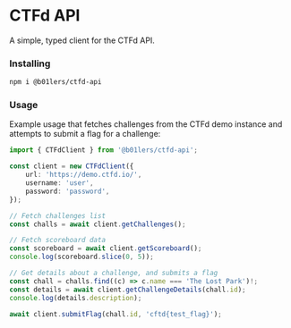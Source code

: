# CTFd API
A simple, typed client for the CTFd API.

### Installing
```bash
npm i @b01lers/ctfd-api
```

### Usage
<!-- TODO: docs -->
Example usage that fetches challenges from the CTFd demo instance and attempts to submit a flag for a challenge:
```ts
import { CTFdClient } from '@b01lers/ctfd-api';

const client = new CTFdClient({
    url: 'https://demo.ctfd.io/',
    username: 'user',
    password: 'password',
});

// Fetch challenges list
const challs = await client.getChallenges();

// Fetch scoreboard data
const scoreboard = await client.getScoreboard();
console.log(scoreboard.slice(0, 5));

// Get details about a challenge, and submits a flag
const chall = challs.find((c) => c.name === 'The Lost Park')!;
const details = await client.getChallengeDetails(chall.id);
console.log(details.description);

await client.submitFlag(chall.id, 'cftd{test_flag}');
```
